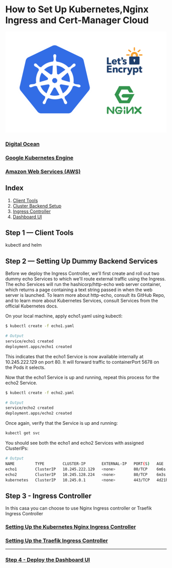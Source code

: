 # How to Set Up Kubernetes,Nginx Ingress and Cert-Manager Cloud

![header](images/header.png)

### [Digital Ocean](https://github.com/arthurbdiniz/kubernetes-cloud-setup/blob/master/Digital_Ocean/digital-ocean.md)
### [Google Kubernetes Engine](https://github.com/arthurbdiniz/kubernetes-cloud-setup/blob/master/Google_Kubernetes_Engine/google_kubernetes_engine.md)
### [Amazon Web Services (AWS)](https://github.com/arthurbdiniz/kubernetes-cloud-setup/blob/master/Amazon_Web_Services/amazon-web-services.md)

## Index

1. [Client Tools](https://github.com/arthurbdiniz/k8s-digital-ocean/#Step-1--Client-Tools)
2. [Cluster Backend Setup](https://github.com/arthurbdiniz/k8s-digital-ocean/#Step-2--Setting-Up-Dummy-Backend-Services)
3. [Ingress Controller](https://github.com/arthurbdiniz/k8s-digital-ocean/#Step-3--Ingress-Controller)
4. [Dashboard UI](https://github.com/arthurbdiniz/k8s-digital-ocean/#Step-4--Deploy-the-Dashboard-UI)

## Step 1 — Client Tools

kubectl and helm

## Step 2 — Setting Up Dummy Backend Services
Before we deploy the Ingress Controller, we'll first create and roll out two dummy echo Services to which we'll route external traffic using the Ingress. The echo Services will run the hashicorp/http-echo web server container, which returns a page containing a text string passed in when the web server is launched. To learn more about http-echo, consult its GitHub Repo, and to learn more about Kubernetes Services, consult Services from the official Kubernetes docs.

On your local machine, apply echo1.yaml using kubectl:
```bash
$ kubectl create -f echo1.yaml
```
```bash
# Output
service/echo1 created
deployment.apps/echo1 created
```

This indicates that the echo1 Service is now available internally at 10.245.222.129 on port 80. It will forward traffic to containerPort 5678 on the Pods it selects.

Now that the echo1 Service is up and running, repeat this process for the echo2 Service.
```bash
$ kubectl create -f echo2.yaml
```
```bash
# Output
service/echo2 created
deployment.apps/echo2 created
```

Once again, verify that the Service is up and running:
```bash
kubectl get svc
```
You should see both the echo1 and echo2 Services with assigned ClusterIPs:
```bash
# Output
NAME         TYPE        CLUSTER-IP       EXTERNAL-IP   PORT(S)   AGE
echo1        ClusterIP   10.245.222.129   <none>        80/TCP    6m6s
echo2        ClusterIP   10.245.128.224   <none>        80/TCP    6m3s
kubernetes   ClusterIP   10.245.0.1       <none>        443/TCP   4d21h
```

## Step 3 - Ingress Controller
In this casa you can choose to use Nginx Ingress controller or Traefik Ingress Controller

### [Setting Up the Kubernetes Nginx Ingress Controller](https://github.com/arthurbdiniz/kubernetes-cloud-setup/blob/master/nginx_ingress_controller.md)

### [Setting Up the Traefik Ingress Controller](https://github.com/arthurbdiniz/kubernetes-cloud-setup/blob/master/traefik.md)

---

### [Step 4 - Deploy the Dashboard UI](https://github.com/arthurbdiniz/kubernetes-cloud-setup/blob/master/dashboard.md)

